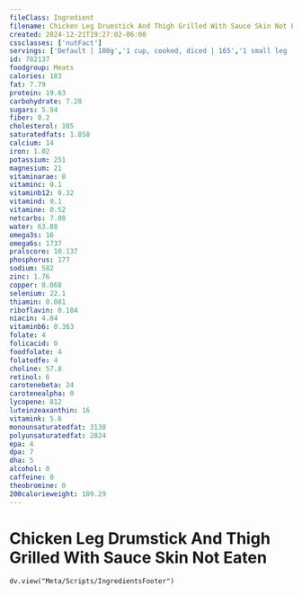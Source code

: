 ```yaml
---
fileClass: Ingredient
filename: Chicken Leg Drumstick And Thigh Grilled With Sauce Skin Not Eaten
created: 2024-12-21T19:27:02-06:00
cssclasses: ['nutFact']
servings: ['Default | 100g','1 cup, cooked, diced | 165','1 small leg | 155','1 medium leg | 185','1 large leg | 240','1 leg, ns as to size | 185','1 oz, cooked | 28','1 leg quarter (yield after cooking, bone removed) | 185']
id: 782137
foodgroup: Meats
calories: 183
fat: 7.79
protein: 19.63
carbohydrate: 7.28
sugars: 5.94
fiber: 0.2
cholesterol: 105
saturatedfats: 1.858
calcium: 14
iron: 1.02
potassium: 251
magnesium: 21
vitaminarae: 8
vitaminc: 0.1
vitaminb12: 0.32
vitamind: 0.1
vitamine: 0.52
netcarbs: 7.08
water: 63.88
omega3s: 16
omega6s: 1737
pralscore: 10.137
phosphorus: 177
sodium: 582
zinc: 1.76
copper: 0.068
selenium: 22.1
thiamin: 0.081
riboflavin: 0.184
niacin: 4.84
vitaminb6: 0.363
folate: 4
folicacid: 0
foodfolate: 4
folatedfe: 4
choline: 57.8
retinol: 6
carotenebeta: 24
carotenealpha: 0
lycopene: 812
luteinzeaxanthin: 16
vitamink: 5.6
monounsaturatedfat: 3138
polyunsaturatedfat: 2024
epa: 4
dpa: 7
dha: 5
alcohol: 0
caffeine: 0
theobromine: 0
200calorieweight: 109.29
---
```


# Chicken Leg Drumstick And Thigh Grilled With Sauce Skin Not Eaten

```dataviewjs
dv.view("Meta/Scripts/IngredientsFooter")
```